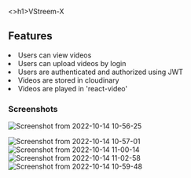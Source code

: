 <>h1>VStreem-X</h1>
<h2>Features</h2>
<li>Users can view  videos</li>
<li>Users can upload videos by login</li>
<li>Users are authenticated and authorized using JWT</li>
<li>Videos are stored in cloudinary</li>
<li>Videos are played in 'react-video'</li>

<h3>Screenshots</h3>

![Screenshot from 2022-10-14 10-56-25](https://user-images.githubusercontent.com/88850899/195771003-b9fc8114-59f4-46fb-9177-028dbce469f2.png)

![Screenshot from 2022-10-14 10-57-01](https://user-images.githubusercontent.com/88850899/195770647-4c8d2d06-c121-469b-9e25-a0d099d99109.png)
![Screenshot from 2022-10-14 11-00-14](https://user-images.githubusercontent.com/88850899/195770722-a929219d-a583-459d-9b14-aa64c477b41e.png)
![Screenshot from 2022-10-14 11-02-58](https://user-images.githubusercontent.com/88850899/195770838-693bf9f6-ce25-4404-abee-185cec430575.png)
![Screenshot from 2022-10-14 10-59-48](https://user-images.githubusercontent.com/88850899/195771738-dc92d9b0-e493-4f43-ab02-dafd3b542f81.png)
